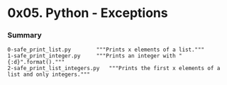 # 0x05. Python - Exceptions

### Summary
```
0-safe_print_list.py		"""Prints x elements of a list."""
1-safe_print_integer.py		"""Prints an integer with "{:d}".format()."""
2-safe_print_list_integers.py	"""Prints the first x elements of a list and only integers."""
```
